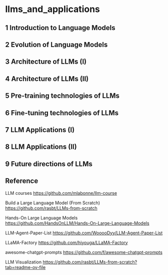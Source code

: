 # llms_and_applications

## 1 Introduction to Language Models
## 2 Evolution of Language Models
## 3 Architecture of LLMs (I)
## 4 Architecture of LLMs (II)
## 5 Pre-training technologies of LLMs
## 6 Fine-tuning technologies of LLMs
## 7 LLM Applications (I)
## 8 LLM Applications (II)
## 9 Future directions of LLMs



## Reference
LLM courses  https://github.com/mlabonne/llm-course

Build a Large Language Model (From Scratch) https://github.com/rasbt/LLMs-from-scratch

Hands-On Large Language Models https://github.com/HandsOnLLM/Hands-On-Large-Language-Models

LLM-Agent-Paper-List https://github.com/WooooDyy/LLM-Agent-Paper-List

LLaMA-Factory https://github.com/hiyouga/LLaMA-Factory

awesome-chatgpt-prompts https://github.com/f/awesome-chatgpt-prompts

LLM Visualization https://github.com/rasbt/LLMs-from-scratch?tab=readme-ov-file

